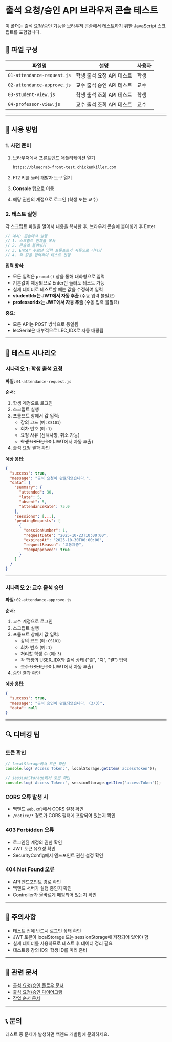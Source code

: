 # 출석 요청/승인 API 브라우저 콘솔 테스트

이 폴더는 출석 요청/승인 기능을 브라우저 콘솔에서 테스트하기 위한 JavaScript 스크립트를 포함합니다.

## 📁 파일 구성

| 파일명 | 설명 | 사용자 |
|--------|------|--------|
| `01-attendance-request.js` | 학생 출석 요청 API 테스트 | 학생 |
| `02-attendance-approve.js` | 교수 출석 승인 API 테스트 | 교수 |
| `03-student-view.js` | 학생 출석 조회 API 테스트 | 학생 |
| `04-professor-view.js` | 교수 출석 조회 API 테스트 | 교수 |

---

## 🚀 사용 방법

### 1. 사전 준비

1. 브라우저에서 프론트엔드 애플리케이션 열기
   ```
   https://bluecrab-front-test.chickenkiller.com
   ```

2. F12 키를 눌러 개발자 도구 열기

3. **Console** 탭으로 이동

4. 해당 권한의 계정으로 로그인 (학생 또는 교수)

### 2. 테스트 실행

각 스크립트 파일을 열어서 내용을 복사한 후, 브라우저 콘솔에 붙여넣기 후 Enter

```javascript
// 예시: 콘솔에서 실행
// 1. 스크립트 전체를 복사
// 2. 콘솔에 붙여넣기
// 3. Enter 누르면 입력 프롬프트가 자동으로 나타남
// 4. 각 값을 입력하여 테스트 진행
```

**입력 방식:**
- 모든 입력은 `prompt()` 창을 통해 대화형으로 입력
- 기본값이 제공되므로 Enter만 눌러도 테스트 가능
- 실제 데이터로 테스트할 때는 값을 수정하여 입력
- **studentIdx는 JWT에서 자동 추출** (수동 입력 불필요)
- **professorIdx는 JWT에서 자동 추출** (수동 입력 불필요)

**중요:**
- 모든 API는 POST 방식으로 통일됨
- lecSerial은 내부적으로 LEC_IDX로 자동 매핑됨

---

## 📝 테스트 시나리오

### 시나리오 1: 학생 출석 요청
**파일:** `01-attendance-request.js`

**순서:**

1. 학생 계정으로 로그인
2. 스크립트 실행
3. 프롬프트 창에서 값 입력:
   - 강의 코드 (예: `CS101`)
   - 회차 번호 (예: `1`)
   - 요청 사유 (선택사항, 취소 가능)
   - ~~학생 USER_IDX~~ (JWT에서 자동 추출)
4. 출석 요청 결과 확인

**예상 응답:**
```json
{
  "success": true,
  "message": "출석 요청이 완료되었습니다.",
  "data": {
    "summary": {
      "attended": 30,
      "late": 5,
      "absent": 5,
      "attendanceRate": 75.0
    },
    "sessions": [...],
    "pendingRequests": [
      {
        "sessionNumber": 1,
        "requestDate": "2025-10-23T10:00:00",
        "expiresAt": "2025-10-30T00:00:00",
        "requestReason": "교통체증",
        "tempApproved": true
      }
    ]
  }
}
```

---

### 시나리오 2: 교수 출석 승인

**파일:** `02-attendance-approve.js`

**순서:**

1. 교수 계정으로 로그인
2. 스크립트 실행
3. 프롬프트 창에서 값 입력:
   - 강의 코드 (예: `CS101`)
   - 회차 번호 (예: `1`)
   - 처리할 학생 수 (예: `3`)
   - 각 학생의 USER_IDX와 출석 상태 ("출", "지", "결") 입력
   - ~~교수 USER_IDX~~ (JWT에서 자동 추출)
4. 승인 결과 확인

**예상 응답:**

```json
{
  "success": true,
  "message": "출석 승인이 완료되었습니다. (3/3)",
  "data": null
}
```

---

## 🔍 디버깅 팁

### 토큰 확인
```javascript
// localStorage에서 토큰 확인
console.log('Access Token:', localStorage.getItem('accessToken'));

// sessionStorage에서 토큰 확인
console.log('Access Token:', sessionStorage.getItem('accessToken'));
```

### CORS 오류 발생 시
- 백엔드 `web.xml`에서 CORS 설정 확인
- `/notice/*` 경로가 CORS 필터에 포함되어 있는지 확인

### 403 Forbidden 오류
- 로그인된 계정의 권한 확인
- JWT 토큰 유효성 확인
- SecurityConfig에서 엔드포인트 권한 설정 확인

### 404 Not Found 오류
- API 엔드포인트 경로 확인
- 백엔드 서버가 실행 중인지 확인
- Controller가 올바르게 매핑되어 있는지 확인

---

## 📌 주의사항

- 테스트 전에 반드시 로그인 상태 확인
- JWT 토큰이 localStorage 또는 sessionStorage에 저장되어 있어야 함
- 실제 데이터를 사용하므로 테스트 후 데이터 정리 필요
- 테스트용 강의 ID와 학생 ID를 미리 준비

---

## 🔗 관련 문서

- [출석 요청/승인 플로우 문서](../../출결관리/출석요청승인_플로우.md)
- [출석 요청/승인 다이어그램](../../출결관리/출석요청승인_플로우.drawio)
- [작업 순서 문서](../../출결관리/작업%20수순/01_작업_순서_전체.md)

---

## 📞 문의

테스트 중 문제가 발생하면 백엔드 개발팀에 문의하세요.
